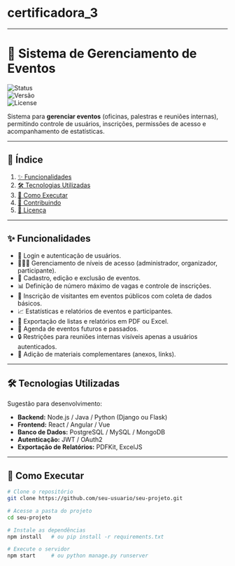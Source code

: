 # certificadora_3


---
# 📅 Sistema de Gerenciamento de Eventos  

![Status](https://img.shields.io/badge/status-em%20desenvolvimento-yellow)  
![Versão](https://img.shields.io/badge/vers%C3%A3o-1.0-blue)  
![License](https://img.shields.io/badge/license-MIT-green)  

Sistema para **gerenciar eventos** (oficinas, palestras e reuniões internas), permitindo controle de usuários, inscrições, permissões de acesso e acompanhamento de estatísticas.  

---

## 📌 Índice
1. [✨ Funcionalidades](#-funcionalidades)  
2. [🛠️ Tecnologias Utilizadas](#️-tecnologias-utilizadas)  
3. [🚀 Como Executar](#-como-executar)  
4. [🤝 Contribuindo](#-contribuindo)  
5. [📄 Licença](#-licença)  

---

## ✨ Funcionalidades

- 🔑 Login e autenticação de usuários.  
- 🧑‍🤝‍🧑 Gerenciamento de níveis de acesso (administrador, organizador, participante).  
- 📌 Cadastro, edição e exclusão de eventos.  
- 📊 Definição de número máximo de vagas e controle de inscrições.  
- 📝 Inscrição de visitantes em eventos públicos com coleta de dados básicos.  
- 📈 Estatísticas e relatórios de eventos e participantes.  
- 📂 Exportação de listas e relatórios em PDF ou Excel.  
- 📅 Agenda de eventos futuros e passados.  
- 🔒 Restrições para reuniões internas visíveis apenas a usuários autenticados.  
- 📎 Adição de materiais complementares (anexos, links).  

---

## 🛠️ Tecnologias Utilizadas
Sugestão para desenvolvimento:  
- **Backend:** Node.js / Java / Python (Django ou Flask)  
- **Frontend:** React / Angular / Vue  
- **Banco de Dados:** PostgreSQL / MySQL / MongoDB  
- **Autenticação:** JWT / OAuth2  
- **Exportação de Relatórios:** PDFKit, ExcelJS  

---

## 🚀 Como Executar

```bash
# Clone o repositório
git clone https://github.com/seu-usuario/seu-projeto.git

# Acesse a pasta do projeto
cd seu-projeto

# Instale as dependências
npm install   # ou pip install -r requirements.txt

# Execute o servidor
npm start     # ou python manage.py runserver

